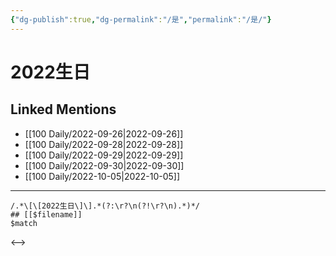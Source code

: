 ```yaml
---
{"dg-publish":true,"dg-permalink":"/是","permalink":"/是/"}
---
```


# 2022生日

## Linked Mentions
- [[100 Daily/2022-09-26\|2022-09-26]]
- [[100 Daily/2022-09-28\|2022-09-28]]
- [[100 Daily/2022-09-29\|2022-09-29]]
- [[100 Daily/2022-09-30\|2022-09-30]]
- [[100 Daily/2022-10-05\|2022-10-05]]


---

```expander
/.*\[\[2022生日\]\].*(?:\r?\n(?!\r?\n).*)*/
## [[$filename]]
$match
```

<-->
